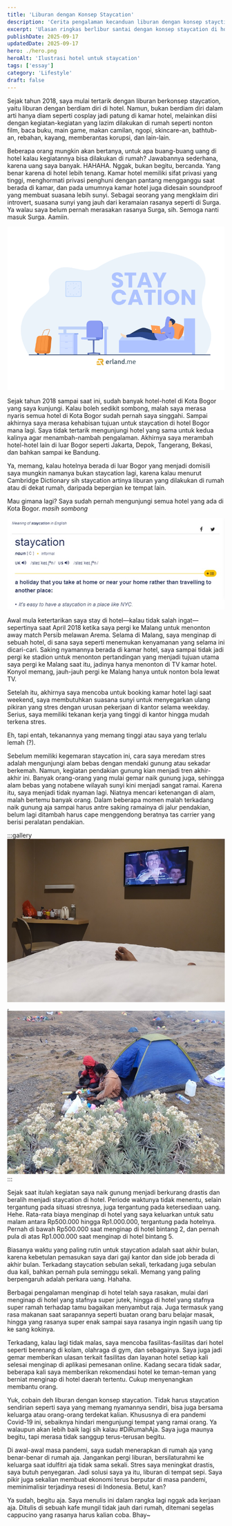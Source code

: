 ```yaml
---
title: 'Liburan dengan Konsep Staycation'
description: 'Cerita pengalaman kecanduan liburan dengan konsep stayction di hotel terdekat untuk menikmati waktu dengan cara bersantai di kamar hotel'
excerpt: 'Ulasan ringkas berlibur santai dengan konsep staycation di hotel terdekat'
publishDate: 2025-09-17
updatedDate: 2025-09-17
hero: ./hero.png
heroAlt: 'Ilustrasi hotel untuk staycation'
tags: ['essay']
category: 'Lifestyle'
draft: false
---
```


Sejak tahun 2018, saya mulai tertarik dengan liburan berkonsep staycation, yaitu liburan dengan berdiam diri di hotel. Namun, bukan berdiam diri dalam arti hanya diam seperti cosplay jadi patung di kamar hotel, melainkan diisi dengan kegiatan-kegiatan yang lazim dilakukan di rumah seperti nonton film, baca buku, main game, makan camilan, ngopi, skincare-an, bathtub-an, rebahan, kayang, memberantas korupsi, dan lain-lain.

Beberapa orang mungkin akan bertanya, untuk apa buang-buang uang di hotel kalau kegiatannya bisa dilakukan di rumah? Jawabannya sederhana, karena uang saya banyak. HAHAHA. Nggak, bukan begitu, bercanda. Yang benar karena di hotel lebih tenang. Kamar hotel memiliki sifat privasi yang tinggi, menghormati privasi penghuni dengan pantang mengganggu saat berada di kamar, dan pada umumnya kamar hotel juga didesain soundproof yang membuat suasana lebih sunyi. Sebagai seorang yang mengklaim diri introvert, suasana sunyi yang jauh dari keramaian rasanya seperti di Surga. Ya walau saya belum pernah merasakan rasanya Surga, sih. Semoga nanti masuk Surga. Aamiin.

![Ilustrasi](./images/staycation.png)

Sejak tahun 2018 sampai saat ini, sudah banyak hotel-hotel di Kota Bogor yang saya kunjungi. Kalau boleh sedikit sombong, malah saya merasa nyaris semua hotel di Kota Bogor sudah pernah saya singgahi. Sampai akhirnya saya merasa kehabisan tujuan untuk staycation di hotel Bogor mana lagi. Saya tidak tertarik mengunjungi hotel yang sama untuk kedua kalinya agar menambah-nambah pengalaman. Akhirnya saya merambah hotel-hotel lain di luar Bogor seperti Jakarta, Depok, Tangerang, Bekasi, dan bahkan sampai ke Bandung.

Ya, memang, kalau hotelnya berada di luar Bogor yang menjadi domisili saya mungkin namanya bukan staycation lagi, karena kalau menurut Cambridge Dictionary sih staycation artinya liburan yang dilakukan di rumah atau di dekat rumah, daripada bepergian ke tempat lain.

Mau gimana lagi? Saya sudah pernah mengunjungi semua hotel yang ada di Kota Bogor. _masih sombong_

![Arti Staycation](./images/arti-staycation.jpg)

Awal mula ketertarikan saya stay di hotel—kalau tidak salah ingat—sepertinya saat April 2018 ketika saya pergi ke Malang untuk menonton away match Persib melawan Arema. Selama di Malang, saya menginap di sebuah hotel, di sana saya seperti menemukan kenyamanan yang selama ini dicari-cari. Saking nyamannya berada di kamar hotel, saya sampai tidak jadi pergi ke stadion untuk menonton pertandingan yang menjadi tujuan utama saya pergi ke Malang saat itu, jadinya hanya menonton di TV kamar hotel. Konyol memang, jauh-jauh pergi ke Malang hanya untuk nonton bola lewat TV.

Setelah itu, akhirnya saya mencoba untuk booking kamar hotel lagi saat weekend, saya membutuhkan suasana sunyi untuk menyegarkan ulang pikiran yang stres dengan urusan pekerjaan di kantor selama weekday. Serius, saya memiliki tekanan kerja yang tinggi di kantor hingga mudah terkena stres.

Eh, tapi entah, tekanannya yang memang tinggi atau saya yang terlalu lemah (?).

Sebelum memiliki kegemaran staycation ini, cara saya meredam stres adalah mengunjungi alam bebas dengan mendaki gunung atau sekadar berkemah. Namun, kegiatan pendakian gunung kian menjadi tren akhir-akhir ini. Banyak orang-orang yang mulai gemar naik gunung juga, sehingga alam bebas yang notabene wilayah sunyi kini menjadi sangat ramai. Karena itu, saya menjadi tidak nyaman lagi. Niatnya mencari ketenangan di alam, malah bertemu banyak orang. Dalam beberapa momen malah terkadang naik gunung aja sampai harus antre saking ramainya di jalur pendakian, belum lagi ditambah harus cape menggendong beratnya tas carrier yang berisi peralatan pendakian.

:::gallery
![Staycation di Hotel](./images/staycation-di-hotel.jpg 'Staycation di Hotel'),
![Camping di Gunung](./images/camping-di-gunung.jpg 'Camping di Gunung')
:::

Sejak saat itulah kegiatan saya naik gunung menjadi berkurang drastis dan beralih menjadi staycation di hotel. Periode waktunya tidak menentu, selain tergantung pada situasi stresnya, juga tergantung pada ketersediaan uang. Hehe. Rata-rata biaya menginap di hotel yang saya keluarkan untuk satu malam antara Rp500.000 hingga Rp1.000.000, tergantung pada hotelnya. Pernah di bawah Rp500.000 saat menginap di hotel bintang 2, dan pernah pula di atas Rp1.000.000 saat menginap di hotel bintang 5.

Biasanya waktu yang paling rutin untuk staycation adalah saat akhir bulan, karena kebetulan pemasukan saya dari gaji kantor dan side job berada di akhir bulan. Terkadang staycation sebulan sekali, terkadang juga sebulan dua kali, bahkan pernah pula seminggu sekali. Memang yang paling berpengaruh adalah perkara uang. Hahaha.

Berbagai pengalaman menginap di hotel telah saya rasakan, mulai dari menginap di hotel yang stafnya super jutek, hingga di hotel yang stafnya super ramah terhadap tamu bagaikan menyambut raja. Juga termasuk yang rasa makanan saat sarapannya seperti buatan orang baru belajar masak, hingga yang rasanya super enak sampai saya rasanya ingin ngasih uang tip ke sang kokinya.

Terkadang, kalau lagi tidak malas, saya mencoba fasilitas-fasilitas dari hotel seperti berenang di kolam, olahraga di gym, dan sebagainya. Saya juga jadi gemar memberikan ulasan terkait fasilitas dan layanan hotel setiap kali selesai menginap di aplikasi pemesanan online. Kadang secara tidak sadar, beberapa kali saya memberikan rekomendasi hotel ke teman-teman yang berniat menginap di hotel daerah tertentu. Cukup menyenangkan membantu orang.

Yuk, cobain deh liburan dengan konsep staycation. Tidak harus staycation sendirian seperti saya yang memang nyamannya sendiri, bisa juga bersama keluarga atau orang-orang terdekat kalian. Khususnya di era pandemi Covid-19 ini, sebaiknya hindari mengunjungi tempat yang ramai orang. Ya walaupun akan lebih baik lagi sih kalau #DiRumahAja. Saya juga maunya begitu, tapi merasa tidak sanggup terus-terusan begitu.

Di awal-awal masa pandemi, saya sudah menerapkan di rumah aja yang benar-benar di rumah aja. Jangankan pergi liburan, bersilaturahmi ke keluarga saat idulfitri aja tidak sama sekali. Stres saya meningkat drastis, saya butuh penyegaran. Jadi solusi saya ya itu, liburan di tempat sepi. Saya pikir juga sekalian membuat ekonomi terus berputar di masa pandemi, meminimalisir terjadinya resesi di Indonesia. Betul, kan?

Ya sudah, begitu aja. Saya menulis ini dalam rangka lagi nggak ada kerjaan aja. Ditulis di sebuah kafe mungil tidak jauh dari rumah, ditemani segelas cappucino yang rasanya harus kalian coba. Bhay~
